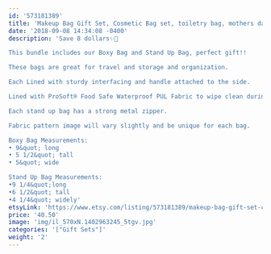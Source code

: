 ```yaml
---
id: '573181389'
title: 'Makeup Bag Gift Set, Cosmetic Bag set, toiletry bag, mothers day gift, gift for her, best friend gift, makeup lover gift, Black and White'
date: '2018-09-08 14:34:08 -0400'
description: 'Save 8 dollars✨🎉

This bundle includes our Boxy Bag and Stand Up Bag, perfect gift!!

These bags are great for travel and storage and organization.

Each Lined with sturdy interfacing and handle attached to the side.

Lined with ProSoft® Food Safe Waterproof PUL Fabric to wipe clean during use. 

Each stand up bag has a strong metal zipper. 

Fabric pattern image will vary slightly and be unique for each bag.

Boxy Bag Measurements:
• 9&quot; long
• 5 1/2&quot; tall
• 5&quot; wide

Stand Up Bag Measurements:
•9 1/4&quot;long
•6 1/2&quot; tall
•4 1/4&quot; widely'
etsyLink: 'https://www.etsy.com/listing/573181389/makeup-bag-gift-set-cosmetic-bag-set?utm_source=synctostaticsite&utm_medium=api&utm_campaign=api'
price: '40.50'
image: 'img/il_570xN.1402963245_5tgv.jpg'
categories: '["Gift Sets"]'
weight: '2'
---
```

